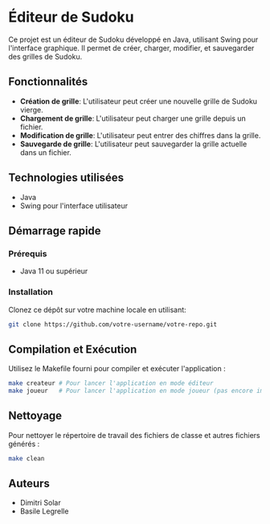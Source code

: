 # Éditeur de Sudoku

Ce projet est un éditeur de Sudoku développé en Java, utilisant Swing pour l'interface graphique. Il permet de créer, charger, modifier, et sauvegarder des grilles de Sudoku.

## Fonctionnalités

- **Création de grille**: L'utilisateur peut créer une nouvelle grille de Sudoku vierge.
- **Chargement de grille**: L'utilisateur peut charger une grille depuis un fichier.
- **Modification de grille**: L'utilisateur peut entrer des chiffres dans la grille.
- **Sauvegarde de grille**: L'utilisateur peut sauvegarder la grille actuelle dans un fichier.

## Technologies utilisées

- Java
- Swing pour l'interface utilisateur

## Démarrage rapide

### Prérequis

- Java 11 ou supérieur

### Installation

Clonez ce dépôt sur votre machine locale en utilisant:

```bash
git clone https://github.com/votre-username/votre-repo.git
```

## Compilation et Exécution

Utilisez le Makefile fourni pour compiler et exécuter l'application :

```bash
make createur # Pour lancer l'application en mode éditeur
make joueur   # Pour lancer l'application en mode joueur (pas encore implémenté)
```


## Nettoyage

Pour nettoyer le répertoire de travail des fichiers de classe et autres fichiers générés :

```bash
make clean
```

## Auteurs

- Dimitri Solar
- Basile Legrelle